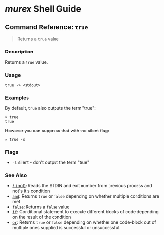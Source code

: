 # _murex_ Shell Guide

## Command Reference: `true`

> Returns a `true` value

### Description

Returns a `true` value.

### Usage

    true -> <stdout>

### Examples

By default, `true` also outputs the term "true":

    » true
    true
    
However you can suppress that with the silent flag:

    » true -s

### Flags

* `-t`
    silent - don't output the term "true"

### See Also

* [`!` (not)](../commands/not.md):
  Reads the STDIN and exit number from previous process and not's it's condition
* [`and`](../commands/and.md):
  Returns `true` or `false` depending on whether multiple conditions are met
* [`false`](../commands/false.md):
  Returns a `false` value
* [`if`](../commands/if.md):
  Conditional statement to execute different blocks of code depending on the result of the condition
* [`or`](../commands/or.md):
  Returns `true` or `false` depending on whether one code-block out of multiple ones supplied is successful or unsuccessful.
